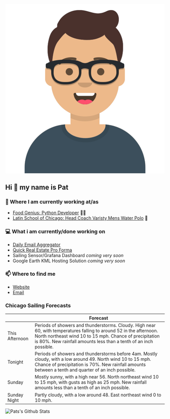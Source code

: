 [![Social banner for p-j-falconer](https://raw.githubusercontent.com/P-J-FALCONER/P-J-FALCONER/master/assets/avataaars.svg)](https://patfalconer.com/)
## Hi :wave: my name is Pat

### 💼 Where I am currently working at/as
- [Food Genius: Python Developer](https://getfoodgenius.com/) 🍔🐍
- [Latin School of Chicago: Head Coach Varisty Mens Water Polo](https://www.latinschool.org/) 🤽


### 💻 What i am currently/done working on
 - [Daily Email Aggregator](https://github.com/P-J-FALCONER/dott_daily_mail)
 - [Quick Real Estate Pro Forma](https://github.com/P-J-FALCONER/henry)
 - Sailing Sensor/Grafana Dashboard *coming very soon*
 - Google Earth KML Hosting Solution *coming very soon*

### 📫 Where to find me
 - [Website](https://patfalconer.com/)
 - [Email](mailto:patrick.j.falconer@gmail.com)


### Chicago Sailing Forecasts
|   | Forecast  |
|---|---|
| This Afternoon | Periods of showers and thunderstorms. Cloudy. High near 60, with temperatures falling to around 52 in the afternoon. North northeast wind 10 to 15 mph. Chance of precipitation is 80%. New rainfall amounts less than a tenth of an inch possible. |
| Tonight | Periods of showers and thunderstorms before 4am. Mostly cloudy, with a low around 49. North wind 10 to 15 mph. Chance of precipitation is 70%. New rainfall amounts between a tenth and quarter of an inch possible. |
| Sunday | Mostly sunny, with a high near 56. North northeast wind 10 to 15 mph, with gusts as high as 25 mph. New rainfall amounts less than a tenth of an inch possible. |
| Sunday Night | Partly cloudy, with a low around 48. East northeast wind 0 to 10 mph. |

![Pats's Github Stats](https://github-readme-stats.vercel.app/api?username=p-j-falconer&show_icons=true&theme=radical)
